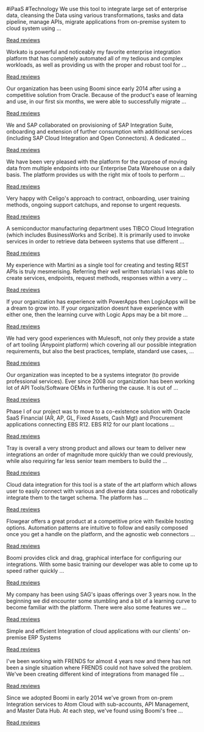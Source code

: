 #iPaaS
#Technology 
We use this tool to integrate large set of enterprise data, cleansing the Data using various transformations, tasks and data pipeline, manage APIs, migrate applications from on-premise system to cloud system using ...

[Read reviews](https://www.gartner.com/reviews/market/enterprise-integration-platform-as-a-service/vendor/informatica/product/informatica-intelligent-cloud-services/reviews)

Workato is powerful and noticeably my favorite enterprise integration platform that has completely automated all of my tedious and complex workloads, as well as providing us with the proper and robust tool for ...

[Read reviews](https://www.gartner.com/reviews/market/enterprise-integration-platform-as-a-service/vendor/workato/product/workato/reviews)

Our organization has been using Boomi since early 2014 after using a competitive solution from Oracle. Because of the product's ease of learning and use, in our first six months, we were able to successfully migrate ...

[Read reviews](https://www.gartner.com/reviews/market/enterprise-integration-platform-as-a-service/vendor/dell-boomi/product/boomi-atomsphere/reviews)

We and SAP collaborated on provisioning of SAP Integration Suite, onboarding and extension of further consumption with additional services (including SAP Cloud Integration and Open Connectors). A dedicated ...

[Read reviews](https://www.gartner.com/reviews/market/enterprise-integration-platform-as-a-service/vendor/sap/product/sap-integration-suite/reviews)

We have been very pleased with the platform for the purpose of moving data from multiple endpoints into our Enterprise Data Warehouse on a daily basis. The platform provides us with the right mix of tools to perform ...

[Read reviews](https://www.gartner.com/reviews/market/enterprise-integration-platform-as-a-service/vendor/snaplogic/product/the-snaplogic-intelligent-integration-platform/reviews)

Very happy with Celigo's approach to contract, onboarding, user training methods, ongoing support catchups, and reponse to urgent requests.

[Read reviews](https://www.gartner.com/reviews/market/enterprise-integration-platform-as-a-service/vendor/celigo/product/celigo-integrator-io/reviews)

A semiconductor manufacturing department uses TIBCO Cloud Integration (which includes BusinessWorks and Scribe). It is primarily used to invoke services in order to retrieve data between systems that use different ...

[Read reviews](https://www.gartner.com/reviews/market/enterprise-integration-platform-as-a-service/vendor/tibco/product/tibco-cloud-integration/reviews)

My experience with Martini as a single tool for creating and testing REST APIs is truly mesmerising. Referring their well written tutorials I was able to create services, endpoints, request methods, responses within a very ...

[Read reviews](https://www.gartner.com/reviews/market/enterprise-integration-platform-as-a-service/vendor/toro-cloud/product/martini/reviews)

If your organization has experience with PowerApps then LogicApps will be a dream to grow into. If your organization doesnt have experience with either one, then the learning curve with Logic Apps may be a bit more ...

[Read reviews](https://www.gartner.com/reviews/market/enterprise-integration-platform-as-a-service/vendor/microsoft/product/azure-logic-apps/reviews)

We had very good experiences with Mulesoft, not only they provide a state of art tooling (Anypoint platform) which covering all our possible integration requirements, but also the best practices, template, standard use cases, ...

[Read reviews](https://www.gartner.com/reviews/market/enterprise-integration-platform-as-a-service/vendor/mulesoft/product/anypoint-platform/reviews)

Our organization was incepted to be a systems integrator (to provide professional services). Ever since 2008 our organization has been working lot of API Tools/Software OEMs in furthering the cause. It is out of ...

[Read reviews](https://www.gartner.com/reviews/market/enterprise-integration-platform-as-a-service/vendor/jitterbit/product/harmony/reviews)

Phase I of our project was to move to a co-existence solution with Oracle SaaS Financial (AR, AP, GL, Fixed Assets, Cash Mgt) and Procurement applications connecting EBS R12. EBS R12 for our plant locations ...

[Read reviews](https://www.gartner.com/reviews/market/enterprise-integration-platform-as-a-service/vendor/oracle/product/oracle-integration-cloud-service/reviews)

Tray is overall a very strong product and allows our team to deliver new integrations an order of magnitude more quickly than we could previously, while also requiring far less senior team members to build the ...

[Read reviews](https://www.gartner.com/reviews/market/enterprise-integration-platform-as-a-service/vendor/tray-io/product/tray/reviews)

Cloud data integration for this tool is a state of the art platform which allows user to easily connect with various and diverse data sources and robotically integrate them to the target schema. The platform has ...

[Read reviews](https://www.gartner.com/reviews/market/enterprise-integration-platform-as-a-service/vendor/talend/product/talend-cloud-integration/reviews)

Flowgear offers a great product at a competitive price with flexible hosting options. Automation patterns are intuitive to follow and easily composed once you get a handle on the platform, and the agnostic web connectors ...

[Read reviews](https://www.gartner.com/reviews/market/enterprise-integration-platform-as-a-service/vendor/flowgear/product/flowgear-integration-platform/reviews)

Boomi provides click and drag, graphical interface for configuring our integrations. With some basic training our developer was able to come up to speed rather quickly ...

[Read reviews](https://www.gartner.com/reviews/market/enterprise-integration-platform-as-a-service/vendor/dell-boomi/product/dell-boomi-api-management/reviews)

My company has been using SAG's ipaas offerings over 3 years now. In the beginning we did encounter some stumbling and a bit of a learning curve to become familiar with the platform. There were also some features we ...

[Read reviews](https://www.gartner.com/reviews/market/enterprise-integration-platform-as-a-service/vendor/software-ag/product/webmethods-io-integration/reviews)

Simple and efficient Integration of cloud applications with our clients' on-premise ERP Systems

[Read reviews](https://www.gartner.com/reviews/market/enterprise-integration-platform-as-a-service/vendor/ibm/product/ibm-app-connect/reviews)

I've been working with FRENDS for almost 4 years now and there has not been a single situation where FRENDS could not have solved the problem. We've been creating different kind of integrations from managed file ...

[Read reviews](https://www.gartner.com/reviews/market/enterprise-integration-platform-as-a-service/vendor/hiq/product/frends-eipaas/reviews)

Since we adopted Boomi in early 2014 we've grown from on-prem Integration services to Atom Cloud with sub-accounts, API Management, and Master Data Hub. At each step, we've found using Boomi's free ...

[Read reviews](https://www.gartner.com/reviews/market/enterprise-integration-platform-as-a-service/vendor/dell-boomi/product/boomi-master-data-hub/reviews)